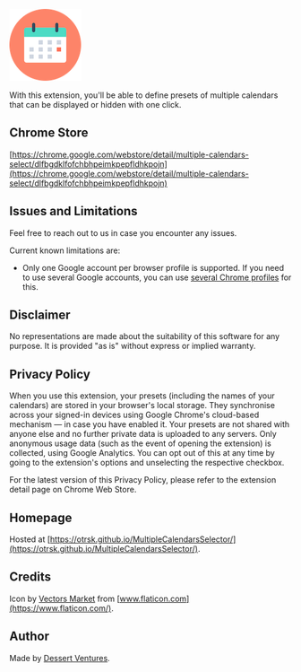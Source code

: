![](icon128.png)

With this extension, you'll be able to define presets of multiple calendars that can be displayed or hidden with one click.


## Chrome Store

[https://chrome.google.com/webstore/detail/multiple-calendars-select/dlfbgdklfofchbhpeimkpepfldhkpojn](https://chrome.google.com/webstore/detail/multiple-calendars-select/dlfbgdklfofchbhpeimkpepfldhkpojn)


## Issues and Limitations

Feel free to reach out to us in case you encounter any issues.

Current known limitations are:

- Only one Google account per browser profile is supported. If you need to use several Google accounts, you can use [several Chrome profiles](https://support.google.com/chrome/answer/2364824?hl=en&co=GENIE.Platform%3DDesktop) for this.


## Disclaimer

No representations are made about the suitability of this software for any purpose. It is provided "as is" without express or implied warranty.


## Privacy Policy

When you use this extension, your presets (including the names of your calendars) are stored in your browser's local storage. They synchronise across your signed-in devices using Google Chrome's cloud-based mechanism — in case you have enabled it. Your presets are not shared with anyone else and no further private data is uploaded to any servers. Only anonymous usage data (such as the event of opening the extension) is collected, using Google Analytics. You can opt out of this at any time by going to the extension's options and unselecting the respective checkbox.

For the latest version of this Privacy Policy, please refer to the extension detail page on Chrome Web Store.


## Homepage

Hosted at [https://otrsk.github.io/MultipleCalendarsSelector/](https://otrsk.github.io/MultipleCalendarsSelector/).


## Credits

Icon by [Vectors Market](https://www.flaticon.com/authors/vectors-market) from [www.flaticon.com](https://www.flaticon.com/).


## Author

Made by [Dessert Ventures](https://dessertventures.com).
